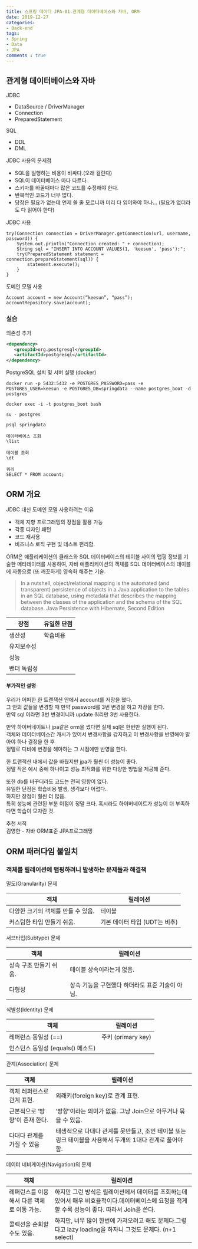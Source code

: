 ```yaml
---
title: 스프링 데이터 JPA-01.관계형 데이터베이스와 자바, ORM 
date: 2019-12-27
categories: 
- Back-end
tags:
- Spring 
- Data
- JPA
comments : true
---
```


## 관계형 데이터베이스와 자바
JDBC
- DataSource / DriverManager
- Connection
- PreparedStatement

SQL
- DDL
- DML

JDBC 사용의 문제점
- SQL을 실행하는 비용이 비싸다.(오래 걸린다)
- SQL이 데이터베이스 마다 다르다.
- 스키마를 바꿀때마다 많은 코드를 수정해야 한다.
- 반복적인 코드가 너무 많다.
- 당장은 필요가 없는데 언제 쓸 줄 모르니까 미리 다 읽어와야 하나... (필요가 없더라도 다 읽어야 한다)

JDBC 사용
~~~
try(Connection connection = DriverManager.getConnection(url, username, password)) {
    System.out.println("Connection created: " + connection);
    String sql = "INSERT INTO ACCOUNT VALUES(1, 'keesun', 'pass');";
    try(PreparedStatement statement = connection.prepareStatement(sql)) {
        statement.execute();
    }
}
~~~


도메인 모델 사용
~~~
Account account = new Account(“keesun”, “pass”);
accountRepository.save(account);
~~~

### 실습
의존성 추가 
~~~xml
<dependency>
   <groupId>org.postgresql</groupId>
   <artifactId>postgresql</artifactId>
</dependency>
~~~
PostgreSQL 설치 및 서버 실행 (docker)
~~~
docker run -p 5432:5432 -e POSTGRES_PASSWORD=pass -e POSTGRES_USER=keesun -e POSTGRES_DB=springdata --name postgres_boot -d postgres

docker exec -i -t postgres_boot bash

su - postgres

psql springdata

데이터베이스 조회
\list

테이블 조회
\dt

쿼리
SELECT * FROM account;
~~~


## ORM 개요

JDBC 대신 도메인 모델 사용하려는 이유
- 객체 지향 프로그래밍의 장점을 활용 가능
- 각종 디자인 패턴
- 코드 재사용
- 비즈니스 로직 구현 및 테스트 편리함.

ORM은 애플리케이션의 클래스와 SQL 데이터베이스의 테이블 사이의 맵핑 정보를 기술한 메타데이터를 사용하여, 자바 애플리케이션의 객체를 SQL 데이터베이스의 테이블에 자동으로 (또 깨끗하게) 영속화 해주는 기술.

>In a nutshell, object/relational mapping is the automated (and transparent) persistence of objects in a Java application to the tables in an SQL database, using metadata that describes the mapping between the classes of the application and the schema of the SQL database.
Java Persistence with Hibernate, Second Edition

|장점|유일한 단점|
|---|-----|
|생산성|학습비용|
|유지보수성||
|성능||
|밴더 독립성||



#### 부가적인 설명         
우리가 어떠한 한 트랜잭션 안에서 account를 저장을 했다.       
그 안의 값들을 변경할 때 만약 password를 3번 변경을 하고 저장을 한다.       
만약 sql 이라면 3번 변경이니까 update 쿼리만 3번 사용한다.         

만약 하이버네이트나 jpa같은 orm을 썼다면 실제 sql은 한번만 실행이 된다.          
객체와 데이터베이스간 캐시가 있어서 변경사항을 감지하고 이 변경사항을 반영해야 말아야 하나 결정을 한 후               
정말로 디비에 변경을 해야하는 그 시점에만 반영을 한다.     

한 트랜잭션 내에서 값을 바꿨지만 jpa가 훨씬 더 성능이 좋다.          
정말 작은 예시 중에 하나이고 성능 최적화를 위한 다양한 방법을 제공해 준다.  

또한 db를 바꾸더라도 코드는 전혀 영향이 없다.      
유일한 단점은 학습비용 발생, 생각보다 어럽다.        
하지만 장점이 훨씬 더 많음.        
특히 성능에 관련된 부분 이점이 정말 크다. 혹시라도 하이버네이트가 성능이 더 부족하다면 학습이 모자란 것.      

추천 서적          
김영한 - 자바 ORM표준 JPA프로그래밍      



## ORM 패러다임 불일치

### 객체를 릴레이션에 맵핑하려니 발생하는 문제들과 해결책

밀도(Granularity) 문제

|객체|릴레이션|
|---|-----|
|다양한 크기의 객체를 만들 수 있음.|테이블|
|커스텀한 타입 만들기 쉬움.|기본 데이터 타입 (UDT는 비추)|


서브타입(Subtype) 문제

|객체|릴레이션|
|---|-----|
|상속 구조 만들기 쉬움.|테이블 상속이라는게 없음.|
|다형성|상속 기능을 구현했다 하더라도 표준 기술이 아님.|


식별성(Identity) 문제

|객체|릴레이션|
|---|-----|
|레퍼런스 동일성 (==)|주키 (primary key)|
|인스턴스 동일성 (equals() 메소드)||


관계(Association) 문제

|객체|릴레이션|
|---|-----|
|객체 레퍼런스로 관계 표현.|외래키(foreign key)로 관계 표현.|
|근본적으로 ‘방향'이 존재 한다.|‘방향'이라는 의미가 없음. 그냥 Join으로 아무거나 묶을 수 있음.|
|다대다 관계를 가질 수 있음|태생적으로 다대다 관계를 못만들고, 조인 테이블 또는 링크 테이블을 사용해서 두개의 1대다 관계로 풀어야 함. |


데이터 네비게이션(Navigation)의 문제

|객체|릴레이션|
|---|-----|
|레퍼런스를 이용해서 다른 객체로 이동 가능.|하지만 그런 방식은 릴레이션에서 데이터를 조회하는데 있어서 매우 비효율적이다.데이터베이스에 요청을 적게 할 수록 성능이 좋다. 따라서 Join을 쓴다.|
|콜렉션을 순회할 수도 있음.|하지만, 너무 많이 한번에 가져오려고 해도 문제다.그렇다고 lazy loading을 하자니 그것도 문제다. (n+1 select)|


